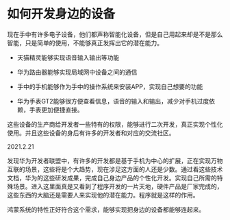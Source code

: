 # 如何开发身边的设备

现在手中有许多电子设备，他们都声称智能化设备，但是自己用起来却是不是那么智能，只是简单的使用，不能够真正发挥出它的潜在能力。

- 天猫精灵能够实现语音输入输出等功能

- 华为路由器能够实现局域网中设备之间的通信

- 手中的手机能够作为手中的操作系统来安装APP，实现自己想要的功能

- 华为手表GT2能够很方便查看信息，语音的输入和输出，减少对手机过度依赖，手表更加便捷直接。

这些设备的生产商给开发者一些特有的权限，能够进行二次开发，真正实现个性化使用。并且这些设备的身后有许多的开发者和对应的交流社区。



2021.2.21

发现华为开发者联盟中，有许多的开发都是基于手机为中心的扩展，正在实现万物互联的场景，这些将是个大趋势，现在涉足这方面的人还是少数。通过看这些技术文档，华为的这些研发成果，完成自己身边产品的个性化开发。实现自己所需的特殊场景。进入这里面真是又看到了程序开发的一片天地，硬件产品是厂家完成的，这些东西的大脑还是需要人来实现他的潜在能力。程序就是这样的作用。

鸿蒙系统的特性正好符合这个需求，能够实现把身边的设备都能够连起来。